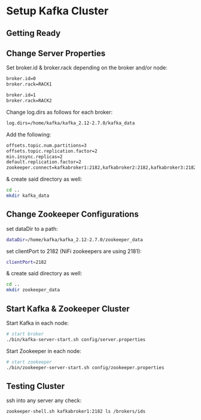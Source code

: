 # Setup Kafka Cluster

## Getting Ready

## Change Server Properties

Set broker.id & broker.rack depending on the broker and/or node:

```bash
broker.id=0
broker.rack=RACK1
```

```bash
broker.id=1
broker.rack=RACK2
```

Change log.dirs as follows for each broker:

```bash
log.dirs=/home/kafka/kafka_2.12-2.7.0/kafka_data
```

Add the following:

```bash
offsets.topic.num.partitions=3
offsets.topic.replication.factor=2
min.insync.replicas=2
default.replication.factor=2
zookeeper.connect=kafkabroker1:2182,kafkabroker2:2182,kafkabroker3:2182
```

& create said directory as well:

```bash
cd ..
mkdir kafka_data
```

## Change Zookeeper Configurations

set dataDir to a path:

```bash
dataDir=/home/kafka/kafka_2.12-2.7.0/zookeeper_data
```

set clientPort to 2182 (NiFi zookeepers are using 2181):

```bash
clientPort=2182
```

& create said directory as well:

```bash
cd ..
mkdir zookeeper_data
```

## Start Kafka & Zookeeper Cluster

Start Kafka in each node:

```bash
# start broker
./bin/kafka-server-start.sh config/server.properties
```

Start Zookeeper in each node:

```bash
# start zookeeper
./bin/zookeeper-server-start.sh config/zookeeper.properties
```

## Testing Cluster

ssh into any server any check:

```bash
zookeeper-shell.sh kafkabroker1:2182 ls /brokers/ids
```
